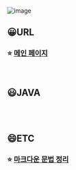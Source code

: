 ![image](https://github.com/MinHyun-code/blog/assets/72852292/6fc1be9b-c98f-4636-b5c3-f4a86b1d2ce4)

## 😀URL

### ⭐ [메인 페이지](https://minhyun-code.github.io/blog)

<br>

## 😃JAVA

<br>
<br>

## 😄ETC

### ⭐ [마크다운 문법 정리](https://minhyun-code.github.io/blog/2023/10/25/markdown_summary.html)


